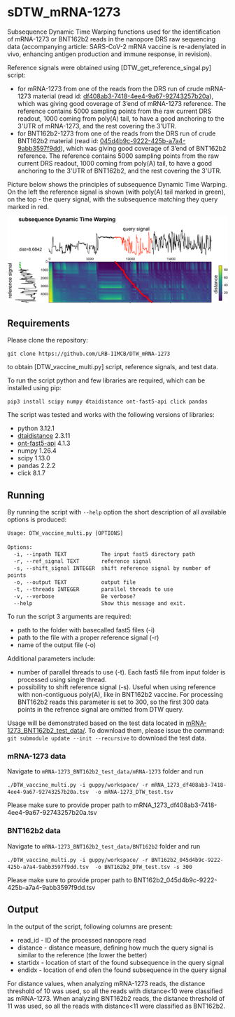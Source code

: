 # sDTW_mRNA-1273
Subsequence Dynamic Time Warping functions used for the identification of mRNA-1273 or BNT162b2 reads in the nanopore DRS raw sequencing data (accompanying article: SARS-CoV-2 mRNA vaccine is re-adenylated in vivo, enhancing antigen production and immune response, in revision). 

Reference signals were obtained using [DTW_get_reference_singal.py] script:
* for mRNA-1273 from one of the reads from the DRS run of crude mRNA-1273 material (read id: [df408ab3-7418-4ee4-9a67-92743257b20a](mRNA_1273_df408ab3-7418-4ee4-9a67-92743257b20a.tsv)), which was giving good coverage of 3’end of mRNA-1273 reference. The reference contains 5000 sampling points from the raw current DRS readout, 1000 coming from poly(A) tail, to have a good anchoring to the 3'UTR of mRNA-1273, and the rest covering the 3'UTR.
* for BNT162b2-1273 from one of the reads from the DRS run of crude BNT162b2 material (read id: [045d4b9c-9222-425b-a7a4-9abb3597f9dd](BNT162b2_045d4b9c-9222-425b-a7a4-9abb3597f9dd.tsv)), which was giving good coverage of 3’end of BNT162b2 reference. The reference contains 5000 sampling points from the raw current DRS readout, 1000 coming from poly(A) tail, to have a good anchoring to the 3'UTR of BNT162b2, and the rest covering the 3'UTR.

Picture below shows the principles of subsequence Dynamic Time Warping. On the left the reference signal is shown (with poly(A) tail marked in green), on the top - the query signal, with the subsequence matching they query marked in red. 

![Subsequence Dynamic Time Warping](sDTW.png)

## Requirements

Please clone the repository:

```
git clone https://github.com/LRB-IIMCB/DTW_mRNA-1273
```

to obtain [DTW_vaccine_multi.py] script, reference signals, and test data.


To run the script python and few libraries are required, which can be installed using pip:

```
pip3 install scipy numpy dtaidistance ont-fast5-api click pandas
```

The script was tested and works with the following versions of libraries:

  * python 3.12.1
  * [dtaidistance](https://pypi.org/project/dtaidistance/) 2.3.11
  * [ont-fast5-api](https://pypi.org/project/ont-fast5-api/) 4.1.3
  * numpy 1.26.4
  * scipy 1.13.0
  * pandas 2.2.2
  * click 8.1.7


## Running

By running the script with `--help` option the short description of all available options is produced:

```
Usage: DTW_vaccine_multi.py [OPTIONS]

Options:
  -i, --inpath TEXT           The input fast5 directory path
  -r, --ref_signal TEXT       reference signal
  -s, --shift_signal INTEGER  shift reference signal by number of points
  -o, --output TEXT           output file
  -t, --threads INTEGER       parallel threads to use
  -v, --verbose               Be verbose?
  --help                      Show this message and exit.
```

To run the script 3 arguments are required:
* path to the folder with basecalled fast5 files (-i)
* path to the file with a proper reference signal (-r)
* name of the output file (-o)
  
Additional parameters include:
* number of parallel threads to use (-t). Each fast5 file from input folder is processed using single thread.
* possibility to shift reference signal (-s). Useful when using reference with non-contiguous poly(A), like in BNT162b2 vaccine. For processing BNT162b2 reads this parameter is set to 300, so the first 300 data points in the refrence signal are omitted from DTW query.
  
Usage will be demonstrated based on the test data located in [mRNA-1273_BNT162b2_test_data/](mRNA-1273_BNT162b2_test_data/mRNA-1273/). To download them, please issue the command: `git submodule update --init --recursive` to download the test data.


### mRNA-1273 data

Navigate to `mRNA-1273_BNT162b2_test_data/mRNA-1273` folder and run

```
./DTW_vaccine_multi.py -i guppy/workspace/ -r mRNA_1273_df408ab3-7418-4ee4-9a67-92743257b20a.tsv  -o mRNA-1273_DTW_test.tsv 
```

Please make sure to provide proper path to mRNA_1273_df408ab3-7418-4ee4-9a67-92743257b20a.tsv


### BNT162b2 data

Navigate to `mRNA-1273_BNT162b2_test_data/BNT162b2` folder and run

```
./DTW_vaccine_multi.py -i guppy/workspace/ -r BNT162b2_045d4b9c-9222-425b-a7a4-9abb3597f9dd.tsv  -o BNT162b2_DTW_test.tsv -s 300 
```

Please make sure to provide proper path to BNT162b2_045d4b9c-9222-425b-a7a4-9abb3597f9dd.tsv


## Output

In the output of the script, following columns are present:
  * read_id - ID of the processed nanopore read
  * distance - distance measure, defining how much the query signal is similar to the reference (the lower the better) 
  * startidx - location of start of the found subsequence in the query signal
  * endidx - location of end ofen the found subsequence in the query signal

For distance values, when analyzing mRNA-1273 reads, the distance threshold of 10 was used, so all the reads with distance<10 were classified as mRNA-1273. When analyzing BNT162b2 reads, the distance threshold of 11 was used, so all the reads with distance<11 were classified as BNT162b2.